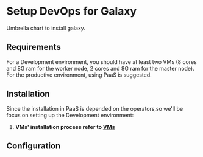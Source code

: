 # Setup DevOps for Galaxy
Umbrella chart to install galaxy.  

## Requirements
For a Development environment, you should have at least two VMs (8 cores and 8G ram for the worker node, 2 cores and 8G ram for the master node).
For the productive environment, using PaaS is suggested.  

## Installation
Since the installation in PaaS is depended on the operators,so we'll be focus on setting up the Development environment: 
1. **VMs' installation process refer to [VMs](vm/README.md)**
## Configuration


